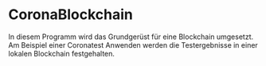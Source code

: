 # CoronaBlockchain
In diesem Programm wird das Grundgerüst für eine Blockchain umgesetzt.
Am Beispiel einer Coronatest Anwenden werden die Testergebnisse in einer lokalen Blockchain festgehalten.
